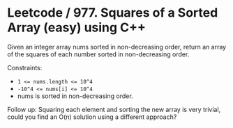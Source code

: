 # Leetcode / 977. Squares of a Sorted Array (easy) using C++

Given an integer array nums sorted in non-decreasing order, return an array of the squares of each number sorted in non-decreasing order.

Constraints:

- `1 <= nums.length <= 10^4`
- `-10^4 <= nums[i] <= 10^4`
- nums is sorted in non-decreasing order.

Follow up: Squaring each element and sorting the new array is very trivial, could you find an O(n) solution using a different approach?
